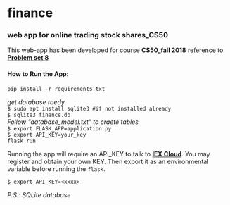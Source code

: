 # finance

### web app for online trading stock shares_CS50

This web-app has been developed for course **CS50_fall 2018** reference to **[Problem set 8](https://docs.cs50.net/2019/x/psets/8/finance/finance.html)**

#### How to Run the App:  
`pip install -r requirements.txt`  

_get database raedy_    
`$ sudo apt install sqlite3 #if not installed already`  
`$ sqlite3 finance.db`  
_Follow "database_model.txt" to craete tables_  
`$ export FLASK_APP=application.py`  
`$ export API_KEY=your_key`  
`flask run`

Running the app will require an API_KEY to talk to **[IEX Cloud](https://iexcloud.io/)**. You may register and obtain your own KEY. Then export it as an environmental variable before running the `flask`.

`$ export API_KEY=<xxxx>`

_P.S.: SQLite database_
